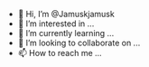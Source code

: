- 👋 Hi, I’m @Jamuskjamusk
- 👀 I’m interested in ...
- 🌱 I’m currently learning ...
- 💞️ I’m looking to collaborate on ...
- 📫 How to reach me ...

<!---
Jamuskjamusk/Jamuskjamusk is a ✨ special ✨ repository because its `README.md` (this file) appears on your GitHub profile.
You can click the Preview link to take a look at your changes.
--->
